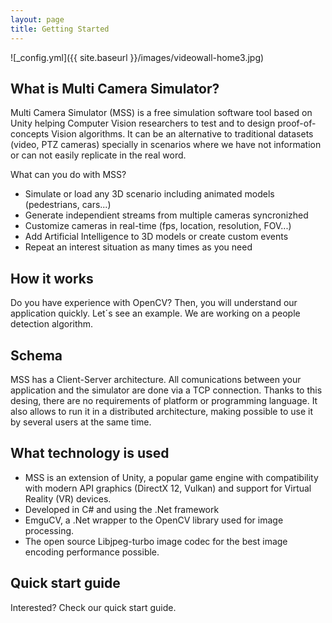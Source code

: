 ```yaml
---
layout: page
title: Getting Started
---
```


![_config.yml]({{ site.baseurl }}/images/videowall-home3.jpg)

## What is Multi Camera Simulator?

Multi Camera Simulator (MSS) is a free simulation software tool based on Unity helping Computer Vision researchers to test and to design proof-of-concepts Vision algorithms. It can be an alternative to traditional datasets (video, PTZ cameras) specially in scenarios where we have not information or can not easily replicate in the real word.  

What can you do with MSS?

* Simulate or load any 3D scenario including animated models (pedestrians, cars...)
* Generate independient streams from multiple cameras syncronizhed
* Customize cameras in real-time (fps, location, resolution, FOV...)
* Add Artificial Intelligence to 3D models or create custom events
* Repeat an interest situation as many times as you need


## How it works

Do you have experience with OpenCV? Then, you will understand our application quickly. Let´s see an example. We are working on a people detection algorithm. 

## Schema

MSS has a Client-Server architecture. All comunications between your application and the simulator are done via a TCP connection. Thanks to this desing, there are no requirements of platform or programming language. It also allows to run it in a distributed architecture, making possible to use it by several users at the same time. 

## What technology is used

* MSS is an extension of Unity, a popular game engine with compatibility with modern API graphics (DirectX 12, Vulkan) and support for Virtual Reality (VR) devices.
* Developed in C# and using the .Net framework
* EmguCV, a .Net wrapper to the OpenCV library used for image processing.
* The open source Libjpeg-turbo image codec for the best image encoding performance possible.

## Quick start guide

Interested? Check our quick start guide.

